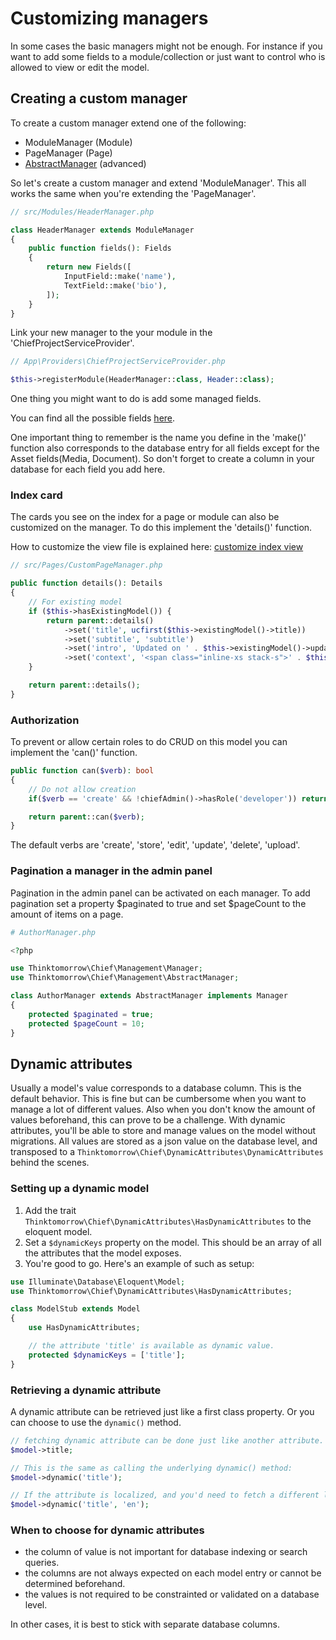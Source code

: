 # Customizing managers

In some cases the basic managers might not be enough.
For instance if you want to add some fields to a module/collection or just want to control who is allowed to view or edit the model.

## Creating a custom manager

To create a custom manager extend one of the following:
- ModuleManager (Module)
- PageManager (Page)
- [AbstractManager](advanced.md#advanced_model_management) (advanced)

So let's create a custom manager and extend 'ModuleManager'.
This all works the same when you're extending the 'PageManager'.

```php
// src/Modules/HeaderManager.php 

class HeaderManager extends ModuleManager
{
    public function fields(): Fields
    {
        return new Fields([
            InputField::make('name'),
            TextField::make('bio'),
        ]);
    }
}
```

Link your new manager to the your module in the 'ChiefProjectServiceProvider'.

```php
// App\Providers\ChiefProjectServiceProvider.php

$this->registerModule(HeaderManager::class, Header::class);
```

One thing you might want to do is add some managed fields.

You can find all the possible fields [here](fields.md).

One important thing to remember is the name you define in the 'make()' function also corresponds to the database entry for all fields except for the Asset fields(Media, Document).
So don't forget to create a column in your database for each field you add here.

### Index card

The cards you see on the index for a page or module can also be customized on the manager.
To do this implement the 'details()' function. 

How to customize the view file is explained here: [customize index view](customizing_chief_admin.md#customizing-index-pages)

```php
// src/Pages/CustomPageManager.php

public function details(): Details
{
    // For existing model
    if ($this->hasExistingModel()) {
        return parent::details()
            ->set('title', ucfirst($this->existingModel()->title))
            ->set('subtitle', 'subtitle')
            ->set('intro', 'Updated on ' . $this->existingModel()->updated_at->format('d/m/Y H:i'))
            ->set('context', '<span class="inline-xs stack-s">' . $this->assistant('publish')->publicationStatusAsLabel() . '</span>');
    }

    return parent::details();
}
```

### Authorization

To prevent or allow certain roles to do CRUD on this model you can implement the 'can()' function.

```php
public function can($verb): bool
{
    // Do not allow creation
    if($verb == 'create' && !chiefAdmin()->hasRole('developer')) return false;

    return parent::can($verb);
}
```

The default verbs are 'create', 'store', 'edit', 'update', 'delete', 'upload'. 

### Pagination a manager in the admin panel

Pagination in the admin panel can be activated on each manager.
To add pagination set a property $paginated to true and set $pageCount to the amount of items on a page.

```php
# AuthorManager.php

<?php

use Thinktomorrow\Chief\Management\Manager;
use Thinktomorrow\Chief\Management\AbstractManager;

class AuthorManager extends AbstractManager implements Manager
{
    protected $paginated = true;
    protected $pageCount = 10;
}
```

## Dynamic attributes
Usually a model's value corresponds to a database column. This is the default behavior. This is fine but can be cumbersome when you want to manage a lot of different values.
Also when you don't know the amount of values beforehand, this can prove to be a challenge. With dynamic attributes, you'll be able to store and manage values on the model without migrations.
All values are stored as a json value on the database level, and transposed to a `Thinktomorrow\Chief\DynamicAttributes\DynamicAttributes` behind the scenes.

### Setting up a dynamic model
1. Add the trait `Thinktomorrow\Chief\DynamicAttributes\HasDynamicAttributes` to the eloquent model.
2. Set a `$dynamicKeys` property on the model. This should be an array of all the attributes that the model exposes.
3. You're good to go. Here's an example of such as setup:
```php
use Illuminate\Database\Eloquent\Model;
use Thinktomorrow\Chief\DynamicAttributes\HasDynamicAttributes;

class ModelStub extends Model
{
    use HasDynamicAttributes;

    // the attribute 'title' is available as dynamic value.
    protected $dynamicKeys = ['title'];
}
```

### Retrieving a dynamic attribute
A dynamic attribute can be retrieved just like a first class property. Or you can choose to use the `dynamic()` method.
```php
// fetching dynamic attribute can be done just like another attribute.
$model->title;

// This is the same as calling the underlying dynamic() method:
$model->dynamic('title');

// If the attribute is localized, and you'd need to fetch a different locale, you can pass a second 'locale' parameter.
$model->dynamic('title', 'en');
```

### When to choose for dynamic attributes
- the column of value is not important for database indexing or search queries.
- the columns are not always expected on each model entry or cannot be determined beforehand.
- the values is not required to be constrainted or validated on a database level.

In other cases, it is best to stick with separate database columns.
